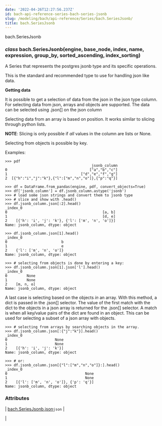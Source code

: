```yaml
---
date: '2022-04-26T12:27:56.237Z'
id: bach-api-reference-series-bach-series-jsonb
slug: /modeling/bach/api-reference/Series/bach.SeriesJsonb/
title: bach.SeriesJsonb
---
```


bach.SeriesJsonb


### _class_ bach.SeriesJsonb(engine, base_node, index, name, expression, group_by, sorted_ascending, index_sorting)
A Series that represents the postgres jsonb type and its specific operations.

This is the standard and recommended type to use for handling json like data.

**Getting data**

It is possible to get a selection of data from the json in the json type column. For selecting data from
json, arrays and objects are supported. The data can be selected using .json[] on the json column

Selecting data from an array is based on position. It works similar to slicing through python lists.

**NOTE**: Slicing is only possible if *all* values in the column are lists or None.

Selecting from objects is possible by key.

Examples:

> <!-- data = ['["a","b","c"]', '["d","e","f","g"]', '[{"h":"i","j":"k"},{"l":["m","n","o"]},{"p":"q"}]']
> pdf = pd.DataFrame(data=data, columns=['jsonb_column'])
> df = DataFrame.from_pandas(engine, pdf, convert_objects=True)
> df['jsonb_column'] = df.jsonb_column.astype('jsonb') -->
```pycon3
>>> pdf
                                        jsonb_column
0                                      ["a","b","c"]
1                                  ["d","e","f","g"]
2  [{"h":"i","j":"k"},{"l":["m","n","o"]},{"p":"q"}]
```

```pycon3
>>> df = DataFrame.from_pandas(engine, pdf, convert_objects=True)
>>> df['jsonb_column'] = df.jsonb_column.astype('jsonb')
>>> # load some json strings and convert them to jsonb type
>>> # slice and show with .head()
>>> df.jsonb_column.json[:2].head()
_index_0
0                                            [a, b]
1                                            [d, e]
2    [{'h': 'i', 'j': 'k'}, {'l': ['m', 'n', 'o']}]
Name: jsonb_column, dtype: object
```

```pycon3
>>> df.jsonb_column.json[1].head()
_index_0
0                         b
1                         e
2    {'l': ['m', 'n', 'o']}
Name: jsonb_column, dtype: object
```

```pycon3
>>> # selecting from objects is done by entering a key:
>>> df.jsonb_column.json[1].json['l'].head()
_index_0
0         None
1         None
2    [m, n, o]
Name: jsonb_column, dtype: object
```

A last case is selecting based on the objects *in* an array.
With this method, a dict is passed in the .json[] selector. The value of the first match with the dict
to the objects in a json array is returned for the .json[] selector. A match is when all key/value pairs
of the dict are found in an object. This can be used for selecting a subset of a json array with objects.

```pycon3
>>> # selecting from arrays by searching objects in the array.
>>> df.jsonb_column.json[:{"j":"k"}].head()
_index_0
0                      None
1                      None
2    [{'h': 'i', 'j': 'k'}]
Name: jsonb_column, dtype: object
```

```pycon3
>>> # or:
>>> df.jsonb_column.json[{"l":["m","n","o"]}:].head()
_index_0
0                                    None
1                                    None
2    [{'l': ['m', 'n', 'o']}, {'p': 'q'}]
Name: jsonb_column, dtype: object
```

<!-- !! processed by numpydoc !! -->
### Attributes

| [bach.SeriesJsonb.json](#bach.SeriesJsonb.json)`json`
 | 

 |
